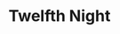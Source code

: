 ---
layout: production
title: Twelfth Night

dates: June 22 to June 24, 2012
location: Act One Studios - Chicago
director: Laura Sturm
director_bio_url: http://accidentalshakespeare.com/about/company/laura_sturm
---